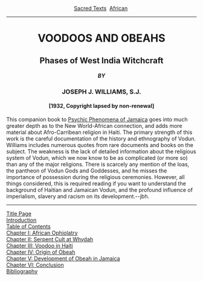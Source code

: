 <body>
 
 
 <center>
 <a href="../../index.htm">Sacred Texts</a> 
 <a href="../index.htm">African</a> 
 </center>
 <hr>
 
 <h1 align="CENTER">VOODOOS AND OBEAHS</h1>
 <h2 align="CENTER">Phases of West India Witchcraft</h2>
 <h5 align="CENTER">BY</h5>
 <h3 align="CENTER">JOSEPH J. WILLIAMS, S.J.</h3>
 <h4 align="CENTER">[1932, Copyright lapsed by non-renewal]</h4>
 <p>
 This companion book to
 <a href="../ppj/index.htm">Psychic Phenomena of Jamaica</a> goes into
 much greater depth as to the New World-African connection,
 and adds more material about Afro-Carribean religion in Haiti.
 The primary strength of this work is the careful documentation
 of the history and ethnography of Vodun.
 Williams includes numerous quotes from rare documents and books on the subject.
 The weakness is the lack of detailed information about
 the religious system of Vodun, which we now know to be
 as complicated (or more so) than any of the major religions.
 There is scarcely any mention of the loas, the pantheon of Vodun Gods
 and Goddesses, and he misses the importance of possession
 during the religious ceremonies.
 However, all things considered, this is required reading if you want
 to understand the background of Haitian and Jamaican Vodun, and
 the profound influence of imperialism, slavery and racism
 on its development.--jbh.
 </p>
 <hr>
 <a href="vao00.htm">Title Page</a><br>
 <a href="vao01.htm">Introduction</a><br>
 <a href="vao02.htm">Table of Contents</a><br>
 <a href="vao03.htm">Chapter I: African Ophiolatry</a><br>
 <a href="vao04.htm">Chapter II: Serpent Cult at Whydah</a><br>
 <a href="vao05.htm">Chapter III: Voodoo in Haiti</a><br>
 <a href="vao06.htm">Chapter IV: Origin of Obeah</a><br>
 <a href="vao07.htm">Chapter V: Development of Obeah in Jamaica</a><br>
 <a href="vao08.htm">Chapter VI: Conclusion</a><br>
 <a href="vao09.htm">Bibliography</a><br>
 </body>